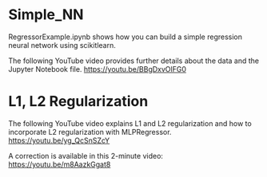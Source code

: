 # Simple_NN

RegressorExample.ipynb shows how you can build a simple regression neural network using scikitlearn. 

The following YouTube video provides further details about the data and the Jupyter Notebook file.
https://youtu.be/BBgDxvOlFG0

# L1, L2 Regularization
The following YouTube video explains L1 and L2 regularization and how to incorporate L2 regularization with MLPRegressor.
https://youtu.be/yg_QcSnSZcY

A correction is available in this 2-minute video: 
https://youtu.be/m8AazkGgat8

